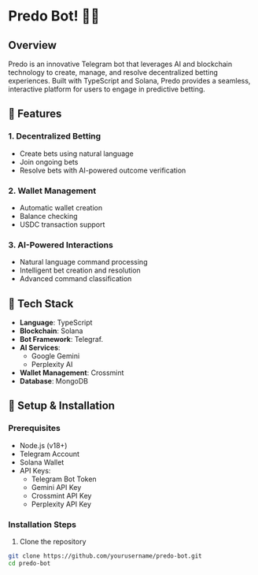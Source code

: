 # Predo Bot! 🎲🤖

## Overview
Predo is an innovative Telegram bot that leverages AI and blockchain technology to create, manage, and resolve decentralized betting experiences. Built with TypeScript and Solana, Predo provides a seamless, interactive platform for users to engage in predictive betting.

## 🌟 Features

### 1. Decentralized Betting
- Create bets using natural language
- Join ongoing bets
- Resolve bets with AI-powered outcome verification

### 2. Wallet Management
- Automatic wallet creation
- Balance checking
- USDC transaction support

### 3. AI-Powered Interactions
- Natural language command processing
- Intelligent bet creation and resolution
- Advanced command classification

## 🚀 Tech Stack
- **Language**: TypeScript
- **Blockchain**: Solana
- **Bot Framework**: Telegraf.
- **AI Services**:
  - Google Gemini
  - Perplexity AI
- **Wallet Management**: Crossmint
- **Database**: MongoDB

## 🔧 Setup & Installation

### Prerequisites
- Node.js (v18+)
- Telegram Account
- Solana Wallet
- API Keys:
  - Telegram Bot Token
  - Gemini API Key
  - Crossmint API Key
  - Perplexity API Key

### Installation Steps
1. Clone the repository
```bash
git clone https://github.com/yourusername/predo-bot.git
cd predo-bot
